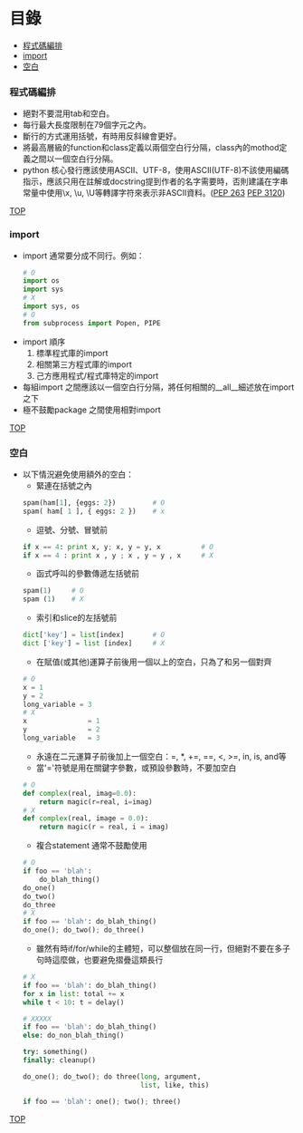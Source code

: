 # 目錄
- [程式碼編排](#程式碼編排)
- [import](#import)
- [空白](#空白)

### 程式碼編排
- 絕對不要混用tab和空白。
- 每行最大長度限制在79個字元之內。
- 斷行的方式運用括號，有時用反斜線會更好。
- 將最高層級的function和class定義以兩個空白行分隔，class內的mothod定義之間以一個空白行分隔。
- python 核心發行應該使用ASCII、UTF-8，使用ASCII(UTF-8)不該使用編碼指示，應該只用在註解或docstring提到作者的名字需要時，否則建議在字串常量中使用\x, \u, \U等轉譯字符來表示非ASCII資料。([PEP 263](https://www.python.org/dev/peps/pep-0263/) [PEP 3120](https://www.python.org/dev/peps/pep-3120/))

[TOP](#目錄)

### import 
- import 通常要分成不同行。例如：
    ```python
    # O
    import os
    import sys
    # X
    import sys, os
    # O
    from subprocess import Popen, PIPE
    ```
- import 順序 
    1. 標準程式庫的import
    2. 相關第三方程式庫的import
    3. 己方應用程式/程式庫特定的import
- 每組import 之間應該以一個空白行分隔，將任何相關的__all__細述放在import 之下
- 極不鼓勵package 之間使用相對import

[TOP](#目錄)

### 空白
- 以下情況避免使用額外的空白：
    - 緊連在括號之內
    ```python
    spam(ham[1], {eggs: 2})         # O
    spam( ham[ 1 ], { eggs: 2 })    # x
    ```
    - 逗號、分號、冒號前
    ```python
    if x == 4: print x, y; x, y = y, x          # O
    if x == 4 : print x , y ; x , y = y , x     # X
    ```
    - 函式呼叫的參數傳遞左括號前
    ```python 
    spam(1)     # O
    spam (1)    # X
    ```
    - 索引和slice的左括號前
    ```python
    dict['key'] = list[index]       # O
    dict ['key'] = list [index]     # X
    ```
    - 在賦值(或其他)運算子前後用一個以上的空白，只為了和另一個對齊
    ```python
    # O
    x = 1
    y = 2
    long_variable = 3 
    # X
    x               = 1
    y               = 2
    long_variable   = 3
    ```
    - 永遠在二元運算子前後加上一個空白：=, *, +=, ==, <, >=, in, is, and等
    - 當'='符號是用在關鍵字參數，或預設參數時，不要加空白
    ```python
    # O
    def complex(real, imag=0.0):
        return magic(r=real, i=imag)
    # X
    def complex(real, image = 0.0):
        return magic(r = real, i = imag)
    ```
    - 複合statement 通常不鼓勵使用
    ```python
    # O
    if foo == 'blah':
        do_blah_thing()
    do_one()
    do_two()
    do_three
    # X
    if foo == 'blah': do_blah_thing()
    do_one(); do_two(); do_three()
    ```
    - 雖然有時if/for/while的主體短，可以整個放在同一行，但絕對不要在多子句時這麼做，也要避免摺疊這類長行
    ```python
    # X
    if foo == 'blah': do_blah_thing()
    for x in list: total += x
    while t < 10: t = delay()
    ```
    ```python
    # XXXXX
    if foo == 'blah': do_blah_thing()
    else: do_non_blah_thing()

    try: something()
    finally: cleanup()

    do_one(); do_two(); do three(long, argument,
                                 list, like, this)

    if foo == 'blah': one(); two(); three()
    ```

[TOP](#目錄)
